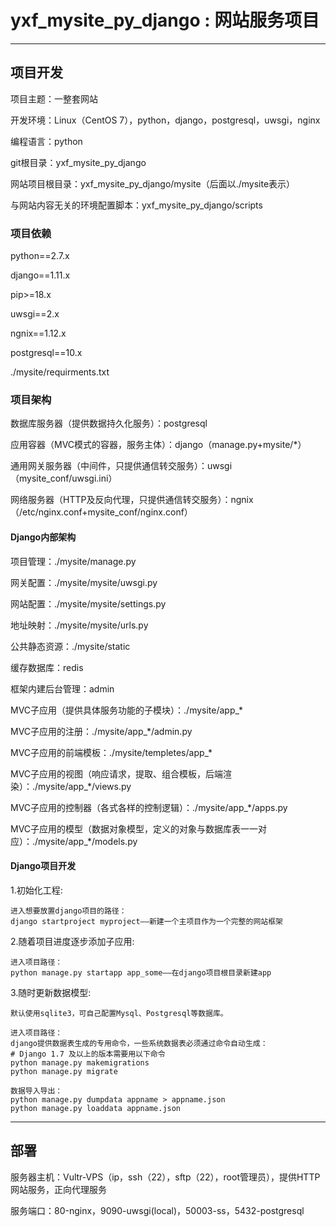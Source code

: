 yxf_mysite_py_django : 网站服务项目
=========================================================

------------

## 项目开发

项目主题：一整套网站  

开发环境：Linux（CentOS 7），python，django，postgresql，uwsgi，nginx  

编程语言：python  

git根目录：yxf_mysite_py_django  

网站项目根目录：yxf_mysite_py_django/mysite（后面以./mysite表示）  

与网站内容无关的环境配置脚本：yxf_mysite_py_django/scripts  

### 项目依赖  

python==2.7.x  

django==1.11.x  

pip>=18.x  

uwsgi==2.x  

ngnix==1.12.x  

postgresql==10.x  

./mysite/requirments.txt  

### 项目架构

数据库服务器（提供数据持久化服务）：postgresql  

应用容器（MVC模式的容器，服务主体）：django（manage.py+mysite/*）  

通用网关服务器（中间件，只提供通信转交服务）：uwsgi（mysite_conf/uwsgi.ini）  

网络服务器（HTTP及反向代理，只提供通信转交服务）：ngnix（/etc/nginx.conf+mysite_conf/nginx.conf）  

#### Django内部架构

项目管理：./mysite/manage.py  

网关配置：./mysite/mysite/uwsgi.py  

网站配置：./mysite/mysite/settings.py  

地址映射：./mysite/mysite/urls.py  

公共静态资源：./mysite/static  

缓存数据库：redis  

框架内建后台管理：admin

MVC子应用（提供具体服务功能的子模块）：./mysite/app_*  

MVC子应用的注册：./mysite/app_*/admin.py  

MVC子应用的前端模板：./mysite/templetes/app_*  

MVC子应用的视图（响应请求，提取、组合模板，后端渲染）：./mysite/app_*/views.py   

MVC子应用的控制器（各式各样的控制逻辑）：./mysite/app_*/apps.py   

MVC子应用的模型（数据对象模型，定义的对象与数据库表一一对应）：./mysite/app_*/models.py   

#### Django项目开发   

1.初始化工程:  

	进入想要放置django项目的路径：
	django startproject myproject——新建一个主项目作为一个完整的网站框架

2.随着项目进度逐步添加子应用:  

	进入项目路径：
	python manage.py startapp app_some——在django项目根目录新建app

3.随时更新数据模型:  

	默认使用sqlite3，可自己配置Mysql、Postgresql等数据库。

	进入项目路径：
	django提供数据表生成的专用命令，一些系统数据表必须通过命令自动生成：
	# Django 1.7 及以上的版本需要用以下命令
	python manage.py makemigrations
	python manage.py migrate

	数据导入导出：
	python manage.py dumpdata appname > appname.json
	python manage.py loaddata appname.json

------------

## 部署

服务器主机：Vultr-VPS（ip，ssh（22），sftp（22），root管理员），提供HTTP网站服务，正向代理服务  

服务端口：80-nginx，9090-uwsgi(local)，50003-ss，5432-postgresql  

